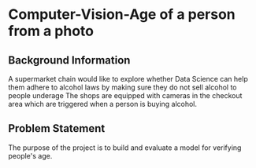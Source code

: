 # Computer-Vision-Age of a person from a photo
## Background Information 
A supermarket chain would like to explore whether Data Science can help them adhere to
alcohol laws by making sure they do not sell alcohol to people underage
The shops are equipped with cameras in the checkout area which are triggered when a
person is buying alcohol.

## Problem Statement 
The purpose of the project is to build and evaluate a model for verifying people's age.


